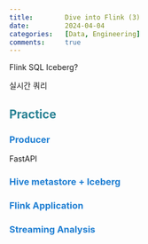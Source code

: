 ```yaml
---
title:        Dive into Flink (3)
date:         2024-04-04
categories:   [Data, Engineering]
comments:     true
---
```


<style>
H2 { color: #298294 }
H3 { color: #1e7ed2 }
H4 { color: #C7A579 }
</style>

Flink SQL
Iceberg?

실시간 쿼리

## Practice

### Producer
FastAPI

### Hive metastore + Iceberg

### Flink Application

### Streaming Analysis

